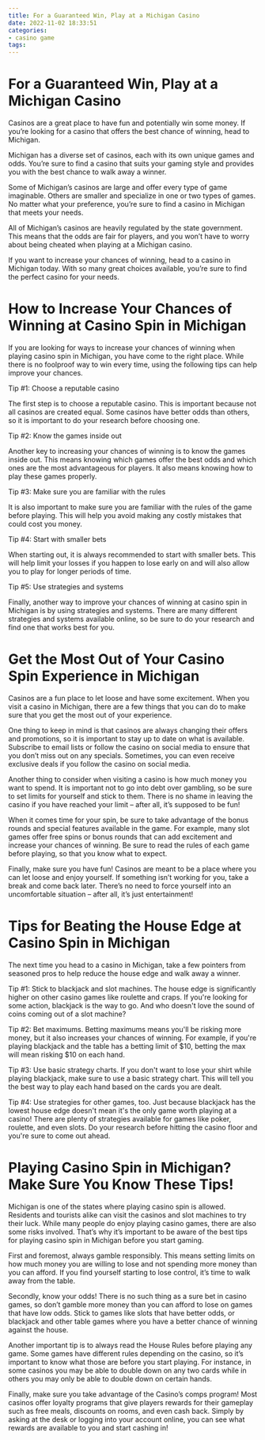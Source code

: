 ```yaml
---
title: For a Guaranteed Win, Play at a Michigan Casino 
date: 2022-11-02 18:33:51
categories:
- casino game
tags:
---
```



#  For a Guaranteed Win, Play at a Michigan Casino 

Casinos are a great place to have fun and potentially win some money. If you’re looking for a casino that offers the best chance of winning, head to Michigan. 

Michigan has a diverse set of casinos, each with its own unique games and odds. You’re sure to find a casino that suits your gaming style and provides you with the best chance to walk away a winner. 

Some of Michigan’s casinos are large and offer every type of game imaginable. Others are smaller and specialize in one or two types of games. No matter what your preference, you’re sure to find a casino in Michigan that meets your needs. 

All of Michigan’s casinos are heavily regulated by the state government. This means that the odds are fair for players, and you won’t have to worry about being cheated when playing at a Michigan casino. 

If you want to increase your chances of winning, head to a casino in Michigan today. With so many great choices available, you’re sure to find the perfect casino for your needs.

#  How to Increase Your Chances of Winning at Casino Spin in Michigan 

If you are looking for ways to increase your chances of winning when playing casino spin in Michigan, you have come to the right place. While there is no foolproof way to win every time, using the following tips can help improve your chances.

Tip #1: Choose a reputable casino

The first step is to choose a reputable casino. This is important because not all casinos are created equal. Some casinos have better odds than others, so it is important to do your research before choosing one. 

Tip #2: Know the games inside out

Another key to increasing your chances of winning is to know the games inside out. This means knowing which games offer the best odds and which ones are the most advantageous for players. It also means knowing how to play these games properly. 

Tip #3: Make sure you are familiar with the rules

It is also important to make sure you are familiar with the rules of the game before playing. This will help you avoid making any costly mistakes that could cost you money. 

Tip #4: Start with smaller bets

When starting out, it is always recommended to start with smaller bets. This will help limit your losses if you happen to lose early on and will also allow you to play for longer periods of time. 

Tip #5: Use strategies and systems

Finally, another way to improve your chances of winning at casino spin in Michigan is by using strategies and systems. There are many different strategies and systems available online, so be sure to do your research and find one that works best for you.

#  Get the Most Out of Your Casino Spin Experience in Michigan 

Casinos are a fun place to let loose and have some excitement. When you visit a casino in Michigan, there are a few things that you can do to make sure that you get the most out of your experience. 

One thing to keep in mind is that casinos are always changing their offers and promotions, so it is important to stay up to date on what is available. Subscribe to email lists or follow the casino on social media to ensure that you don’t miss out on any specials. Sometimes, you can even receive exclusive deals if you follow the casino on social media. 

Another thing to consider when visiting a casino is how much money you want to spend. It is important not to go into debt over gambling, so be sure to set limits for yourself and stick to them. There is no shame in leaving the casino if you have reached your limit – after all, it’s supposed to be fun! 

When it comes time for your spin, be sure to take advantage of the bonus rounds and special features available in the game. For example, many slot games offer free spins or bonus rounds that can add excitement and increase your chances of winning. Be sure to read the rules of each game before playing, so that you know what to expect. 

Finally, make sure you have fun! Casinos are meant to be a place where you can let loose and enjoy yourself. If something isn’t working for you, take a break and come back later. There’s no need to force yourself into an uncomfortable situation – after all, it’s just entertainment!

#  Tips for Beating the House Edge at Casino Spin in Michigan 
The next time you head to a casino in Michigan, take a few pointers from seasoned pros to help reduce the house edge and walk away a winner.

Tip #1: Stick to blackjack and slot machines.
The house edge is significantly higher on other casino games like roulette and craps. If you're looking for some action, blackjack is the way to go. And who doesn't love the sound of coins coming out of a slot machine?

Tip #2: Bet maximums.
Betting maximums means you'll be risking more money, but it also increases your chances of winning. For example, if you're playing blackjack and the table has a betting limit of $10, betting the max will mean risking $10 on each hand.

Tip #3: Use basic strategy charts. 
If you don't want to lose your shirt while playing blackjack, make sure to use a basic strategy chart. This will tell you the best way to play each hand based on the cards you are dealt.

Tip #4: Use strategies for other games, too. 
Just because blackjack has the lowest house edge doesn't mean it's the only game worth playing at a casino! There are plenty of strategies available for games like poker, roulette, and even slots. Do your research before hitting the casino floor and you're sure to come out ahead.

#  Playing Casino Spin in Michigan? Make Sure You Know These Tips!

Michigan is one of the states where playing casino spin is allowed. Residents and tourists alike can visit the casinos and slot machines to try their luck. While many people do enjoy playing casino games, there are also some risks involved. That’s why it’s important to be aware of the best tips for playing casino spin in Michigan before you start gaming.

First and foremost, always gamble responsibly. This means setting limits on how much money you are willing to lose and not spending more money than you can afford. If you find yourself starting to lose control, it’s time to walk away from the table.

Secondly, know your odds! There is no such thing as a sure bet in casino games, so don’t gamble more money than you can afford to lose on games that have low odds. Stick to games like slots that have better odds, or blackjack and other table games where you have a better chance of winning against the house.

Another important tip is to always read the House Rules before playing any game. Some games have different rules depending on the casino, so it’s important to know what those are before you start playing. For instance, in some casinos you may be able to double down on any two cards while in others you may only be able to double down on certain hands.

Finally, make sure you take advantage of the Casino’s comps program! Most casinos offer loyalty programs that give players rewards for their gameplay such as free meals, discounts on rooms, and even cash back. Simply by asking at the desk or logging into your account online, you can see what rewards are available to you and start cashing in!